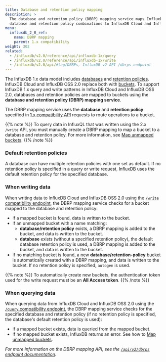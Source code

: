 ```yaml
---
title: Database and retention policy mapping
description: >
  The database and retention policy (DBRP) mapping service maps InfluxDB 1.x
  database and retention policy combinations to InfluxDB Cloud and InfluxDB OSS 2.0 buckets.
menu:
  influxdb_2_0_ref:
    name: DBRP mapping
    parent: 1.x compatibility
weight: 302
related:
  - /influxdb/v2.0/reference/api/influxdb-1x/query
  - /influxdb/v2.0/reference/api/influxdb-1x/write
  - /influxdb/v2.0/api/#tag/DBRPs, InfluxDB v2 API /dbrps endpoint
---
```


The InfluxDB 1.x data model includes [databases](/influxdb/v1.8/concepts/glossary/#database)
and [retention policies](/influxdb/v1.8/concepts/glossary/#retention-policy-rp).
InfluxDB Cloud and InfluxDB OSS 2.0 replace both with [buckets](/influxdb/v2.0/reference/glossary/#bucket).
To support InfluxDB 1.x query and write patterns in InfluxDB Cloud and InfluxDB OSS 2.0, databases and retention
policies are mapped to buckets using the **database and retention policy (DBRP) mapping service**.

The DBRP mapping service uses the **database** and **retention policy** specified in
[1.x compatibility API](/influxdb/v2.0/reference/api/influxdb-1x/) requests to route operations to a bucket.

{{% note %}}
To query data in InfluxQL that was written using the 2.x `/write` API, you must manually create a DBRP mapping to map a bucket to a database and retention policy.
For more information, see [Map unmapped buckets](/influxdb/v2.0/query-data/influxql/#manually-create-and-manage-dbrp-mappings).
{{% /note %}}

### Default retention policies

A database can have multiple retention policies with one set as default.
If no retention policy is specified in a query or write request, InfluxDB uses
the default retention policy for the specified database.

### When writing data

When writing data to InfluxDB Cloud and InfluxDB OSS 2.0 using the
[`/write` compatibility endpoint](/influxdb/v2.0/reference/api/influxdb-1x/write/),
the DBRP mapping service checks for a bucket mapped to the database and retention policy:

- If a mapped bucket is found, data is written to the bucket.
- If an unmapped bucket with a name matching:
    - **database/retention policy** exists, a DBRP mapping is added to the bucket,
      and data is written to the bucket.
    - **database** exists (without a specified retention policy), the default
      database retention policy is used, a DBRP mapping is added to the bucket,
      and data is written to the bucket.
- If no matching bucket is found, a new **database/retention-policy** bucket is
  automatically created with a DBRP mapping, and data is written to the bucket.
  If no retention policy is specified, `autogen` is used.

{{% note %}}
To automatically create new buckets, the authentication token used for the
write request must be an **All Access token**.
{{% /note %}}

### When querying data

When querying data from InfluxDB Cloud and InfluxDB OSS 2.0 using the
[`/query` compatibility endpoint](/influxdb/v2.0/reference/api/influxdb-1x/query/),
the DBRP mapping service checks for the specified database and retention policy
(if no retention policy is specified, the database's default retention policy is used):

- If a mapped bucket exists, data is queried from the mapped bucket.
- If no mapped bucket exists, InfluxDB returns an error. See how to [Map unmapped buckets](/influxdb/v2.0/query-data/influxql/#manually-create-and-manage-dbrp-mappings).

_For more information on the DBRP mapping API, see the [`/api/v2/dbrps` endpoint documentation](/influxdb/v2.0/api/#tag/DBRPs)._

